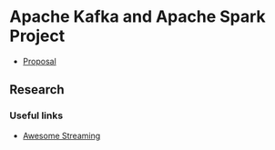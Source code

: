 # Apache Kafka and Apache Spark Project

* [Proposal](docs/proposal.md)

## Research

### Useful links

* [Awesome Streaming](https://github.com/manuzhang/awesome-streaming)